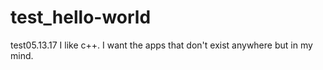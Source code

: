 # test_hello-world
test05.13.17
I like c++. I want the apps that don't exist anywhere but in my mind.
